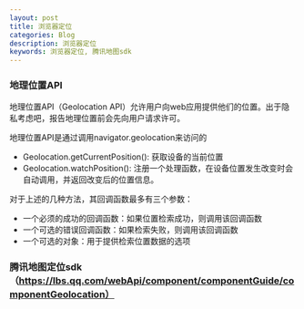 ```yaml
---
layout: post
title: 浏览器定位
categories: Blog
description: 浏览器定位
keywords: 浏览器定位, 腾讯地图sdk
---
```


### 地理位置API

地理位置API（Geolocation API）允许用户向web应用提供他们的位置。出于隐私考虑吧，报告地理位置前会先向用户请求许可。

地理位置API是通过调用navigator.geolocation来访问的

- Geolocation.getCurrentPosition(): 获取设备的当前位置
- Geolocation.watchPosition(): 注册一个处理函数，在设备位置发生改变时会自动调用，并返回改变后的位置信息。
  
对于上述的几种方法，其回调函数最多有三个参数：

- 一个必须的成功的回调函数：如果位置检索成功，则调用该回调函数
- 一个可选的错误回调函数：如果检索失败，则调用该回调函数
- 一个可选的对象：用于提供检索位置数据的选项

### 腾讯地图定位sdk（https://lbs.qq.com/webApi/component/componentGuide/componentGeolocation）


